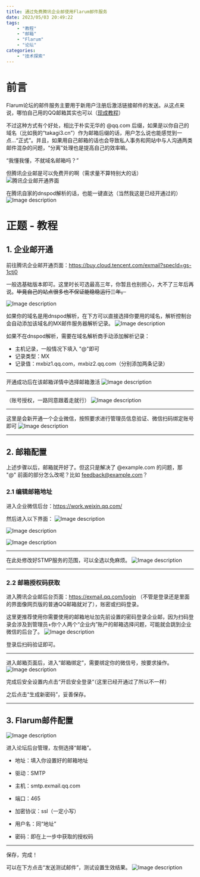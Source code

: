 ```yaml
---
title: 通过免费腾讯企业邮使用Flarum邮件服务
date: 2023/05/03 20:49:22
tags: 
    - "教程"
    - "邮箱"
    - "Flarum"
    - "论坛"
categories:
    - "技术探索"
---
```


# 前言

Flarum论坛的邮件服务主要用于新用户注册后激活链接邮件的发送。从这点来说，哪怕自己用的QQ邮箱其实也可以（[现成教程](https://discuss.flarum.org.cn/d/2401)）

不过这种方式有个好处，相比于朴实无华的 @qq.com 后缀，如果是以你自己的域名（比如我的“takagi3.cn”）作为邮箱后缀的话，用户怎么说也能感觉到一点...“正式”。并且，如果用自己邮箱的话也会导致私人事务和网站中与人沟通两类邮件混杂的问题，“分离”处理也是提高自己的效率嘛。

“我懂我懂，不就域名邮箱吗？”

但腾讯企业邮是可以免费开的啊（需求量不算特别大的话）![腾讯企业邮开通界面](https://flarum.csur.fun/2023-05-03/1683121114-474016-image.png)

在腾讯自家的dnspod解析的话，也能一键直达（当然我这是已经开通过的）![Image description](https://flarum.csur.fun/2023-05-03/1683124611-516499-image-20230503215014159.png)


# 正题 - 教程

## 1. 企业邮开通

前往腾讯企业邮开通页面：https://buy.cloud.tencent.com/exmail?specId=gs-1ctj0

一般选基础版本即可。这里时长可选最高三年，你暂且也别担心，大不了三年后再说。~~毕竟自己的站点很多也不保证能稳稳运行三年。~~

![Image description](https://flarum.csur.fun/2023-05-03/1683124631-480208-image-20230503215345017.png)

如果你的域名是用dnspod解析，在下方可以直接选择你要用的域名，解析控制台会自动添加该域名的MX邮件服务器解析记录。
![Image description](https://flarum.csur.fun/2023-05-03/1683124644-858964-image-20230503215642881.png)


如果不在dnspod解析，需要在域名解析商手动添加解析记录：

- 主机记录，一般情况下填入 "@"即可
- 记录类型：MX
- 记录值：mxbiz1.qq.com，mxbiz2.qq.com（分别添加两条记录）

---

开通成功后在该邮箱详情中选择邮箱激活
![Image description](https://flarum.csur.fun/2023-05-03/1683124666-906035-image-20230503215717515.png)

---

（账号授权，一路同意跟着走就行）
![Image description](https://flarum.csur.fun/2023-05-03/1683124698-774180-image-20230503215843863.png)

---

这里是会新开通一个企业微信，按照要求进行管理员信息验证、微信扫码绑定账号即可
![Image description](https://flarum.csur.fun/2023-05-03/1683124713-57403-image-20230503215929140.png)

---

## 2. 邮箱配置

上述步骤以后，邮箱就开好了。但这只是解决了 @example.com 的问题，那 "@" 前面的部分怎么改呢？比如 feedback@example.com？

### 2.1 编辑邮箱地址

进入企业微信后台：https://work.weixin.qq.com/

然后进入以下界面：
![Image description](https://flarum.csur.fun/2023-05-03/1683124731-148499-image-20230503221337312.png)

![Image description](https://flarum.csur.fun/2023-05-03/1683124737-760960-image-20230503221412510.png)

![Image description](https://flarum.csur.fun/2023-05-03/1683124747-803355-image-20230503221435396.png)

---

在此处修改好STMP服务的范围，可以全选以免麻烦。
![Image description](https://flarum.csur.fun/2023-05-03/1683124933-440415-image-20230503222136199.png)

---

### 2.2 邮箱授权码获取

进入腾讯企业邮后台页面：https://exmail.qq.com/login （不管是登录还是里面的界面像网页版的普通QQ邮箱就对了），账密或扫码登录。

这里更推荐使用你需要使用的邮箱地址加先前设置的密码登录企业邮，因为扫码登录会涉及到管理员+你个人两个“企业内”账户的邮箱选择问题，可能就会跳到企业微信的后台了。
![Image description](https://flarum.csur.fun/2023-05-03/1683124907-246420-image-20230503221629195.png)

登录后扫码验证即可。

---

进入邮箱页面后，进入“邮箱绑定”，需要绑定你的微信号，按要求操作。
![Image description](https://flarum.csur.fun/2023-05-03/1683124880-742311-image-20230503222604676.png)

完成后安全设置内点击“开启安全登录“（这里已经开通过了所以不一样）

之后点击“生成新密码”，妥善保存。

---

## 3. Flarum邮件配置
![Image description](https://flarum.csur.fun/2023-05-03/1683124859-321509-image-20230503223003921.png)


进入论坛后台管理，左侧选择“邮箱”。

- 地址：填入你设置好的邮箱地址

- 驱动：SMTP

- 主机：smtp.exmail.qq.com

- 端口：465

- 加密协议：ssl（一定小写）

- 用户名：同“地址”

- 密码：即在上一步中获取的授权码

---

保存，完成！

可以在下方点击“发送测试邮件”，测试设置生效结果。
![Image description](https://flarum.csur.fun/2023-05-03/1683124822-73290-image-20230503223246633.png)


